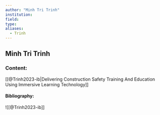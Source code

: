 ```yaml
---
author: "Minh Tri Trinh"
institution:
field:
type:
aliases:
  - Trinh
---
```


## Minh Tri Trinh

### Content:
[[@Trinh2023-ib|Delivering Construction Safety Training And Education Using Immersive Learning Technology]]

#### Bibliography:

![[@Trinh2023-ib]]